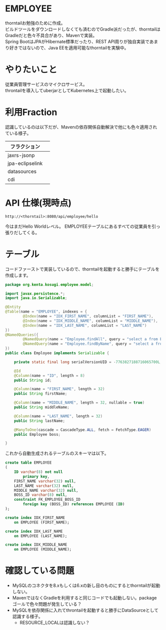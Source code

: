 # EMPLOYEE
thorntailお勉強のために作成。  
ビルドツールをダウンロードしなくても済むのでGradle派だったが、thorntailはGradleだと色々不具合があり、Mavenで実装。  
Spring BootはJPAがHibernate標準だったり、REST API周りが独自実装であまり好きではないので、Java EEを適用可能なthorntailを実験中。

# やりたいこと
従業員管理サービスのマイクロサービス。  
throntailを導入してuberjarとしてKubernetes上で起動したい。


# 利用Fraction
認識しているのは以下だが、Mavenの依存関係自動解決で他にも色々適用されている様子。

|フラクション||
|---|---|
|jaxrs-jsonp||
|jpa-eclipselink||
|datasources|
|cdi||

# API 仕様(現時点)
```
http://<thorntail>:8080/api/employee/hello
```

今はまだHello Worldレベル。
EMPLOYEEテーブルにあるすべての従業員を引っ張りだしてくる。

# テーブル
コードファーストで実装しているので、thorntailを起動すると勝手にテーブルを作成します。
```java
package org.kenta.kosugi.employee.model;

import javax.persistence.*;
import java.io.Serializable;

@Entity
@Table(name = "EMPLOYEE", indexes = {
        @Index(name = "IDX_FIRST_NAME", columnList = "FIRST_NAME"),
        @Index(name = "IDX_MIDDLE_NAME", columnList = "MIDDLE_NAME"),
        @Index(name = "IDX_LAST_NAME", columnList = "LAST_NAME")
})
@NamedQueries({
        @NamedQuery(name = "Employee.findAll", query = "select a from Employee a"),
        @NamedQuery(name = "Employee.findByName", query = "select a from Employee a where a.firstName like :name or a.lastName like :name")
})
public class Employee implements Serializable {

    private static final long serialVersionUID = -7763827188716065700L;

    @Id
    @Column(name = "ID", length = 8)
    public String id;

    @Column(name = "FIRST_NAME", length = 32)
    public String firstName;

    @Column(name = "MIDDLE_NAME", length = 32, nullable = true)
    public String middleName;

    @Column(name = "LAST_NAME", length = 32)
    public String lastName;

    @ManyToOne(cascade = CascadeType.ALL, fetch = FetchType.EAGER)
    public Employee boss;

}

```
これから自動生成されるテーブルのスキーマは以下。
```sql
create table EMPLOYEE
(
	ID varchar(8) not null
		primary key,
	FIRST_NAME varchar(32) null,
	LAST_NAME varchar(32) null,
	MIDDLE_NAME varchar(32) null,
	BOSS_ID varchar(8) null,
	constraint FK_EMPLOYEE_BOSS_ID
		foreign key (BOSS_ID) references EMPLOYEE (ID)
);

create index IDX_FIRST_NAME
	on EMPLOYEE (FIRST_NAME);

create index IDX_LAST_NAME
	on EMPLOYEE (LAST_NAME);

create index IDX_MIDDLE_NAME
	on EMPLOYEE (MIDDLE_NAME);
```

# 確認している問題
* MySQLのコネクタを8.xもしくは6.xの新し目のものにするとthorntailが起動しない。
* MavenではなくGradleを利用すると同じコードでも起動しない。packageゴールで色々問題が発生している？
* MySQLを依存関係に入れてthrontailを起動すると勝手にDataSourceとして認識する様子。
  * RESOURCE_LOCALは認識しない？